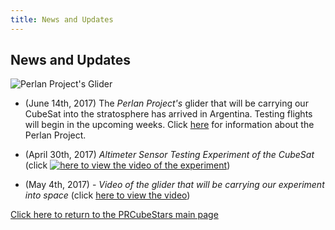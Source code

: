 ```yaml
---
title: News and Updates
---
```


## News and Updates

![Perlan Project's Glider](Perlan-Project-Glider.png)
- (June 14th, 2017) The *Perlan Project's* glider that will be carrying our CubeSat into the stratosphere has arrived in Argentina. Testing flights will begin in the upcoming weeks. Click [here]() for information about the Perlan Project. 

- (April 30th, 2017) *Altimeter Sensor Testing Experiment of the CubeSat* (click [![here to view the video of the experiment](PRCubeStars-Altimeter-Testing.png)](https://www.youtube.com/watch?v=0UYQ0fL8KiQ)) 

- (May 4th, 2017) - *Video of the glider that will be carrying our experiment into space* (click [here to view the video](https://www.facebook.com/Teachersinspace/videos/1532713416779187/))

[Click here to return to the PRCubeStars main page](https://friveramariani.github.io/PRCubeStars/)